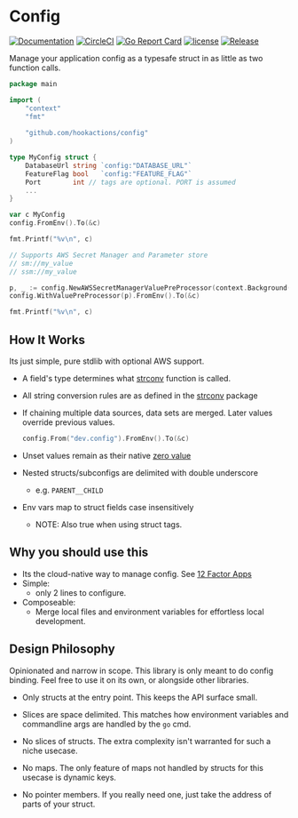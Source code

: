 # Config
[![Documentation](https://godoc.org/github.com/hookactions/config?status.svg)](http://godoc.org/github.com/hookactions/config)
[![CircleCI](https://circleci.com/gh/hookactions/config.svg?style=svg)](https://circleci.com/gh/hookactions/config)
[![Go Report Card](https://goreportcard.com/badge/github.com/hookactions/config)](https://goreportcard.com/report/github.com/hookactions/config)
[![license](https://img.shields.io/github/license/hookactions/config.svg?maxAge=2592000)](https://github.com/hookactions/config/LICENSE)
[![Release](https://img.shields.io/github/release/hookactions/config.svg?label=Release)](https://github.com/hookactions/config/releases)

Manage your application config as a typesafe struct in as little as two function calls.

```go
package main

import (
	"context"
	"fmt"
	
	"github.com/hookactions/config"
)

type MyConfig struct {
	DatabaseUrl string `config:"DATABASE_URL"`
	FeatureFlag bool   `config:"FEATURE_FLAG"`
	Port        int // tags are optional. PORT is assumed
	...
}

var c MyConfig
config.FromEnv().To(&c)

fmt.Printf("%v\n", c)

// Supports AWS Secret Manager and Parameter store
// sm://my_value
// ssm://my_value

p, _ := config.NewAWSSecretManagerValuePreProcessor(context.Background(), true)
config.WithValuePreProcessor(p).FromEnv().To(&c)

fmt.Printf("%v\n", c)
```

## How It Works

Its just simple, pure stdlib with optional AWS support. 

* A field's type determines what [strconv](https://golang.org/pkg/strconv/) function is called.
* All string conversion rules are as defined in the [strconv](https://golang.org/pkg/strconv/) package
* If chaining multiple data sources, data sets are merged. 
  Later values override previous values.
  ```go
  config.From("dev.config").FromEnv().To(&c)
  ```
    
* Unset values remain as their native [zero value](https://tour.golang.org/basics/12) 
* Nested structs/subconfigs are delimited with double underscore 
    * e.g. `PARENT__CHILD`
* Env vars map to struct fields case insensitively
    * NOTE: Also true when using struct tags.

## Why you should use this

* Its the cloud-native way to manage config. See [12 Factor Apps](https://12factor.net/config)
* Simple:
    * only 2 lines to configure.
* Composeable:
    * Merge local files and environment variables for effortless local development.
    
## Design Philosophy

Opinionated and narrow in scope. This library is only meant to do config binding. 
Feel free to use it on its own, or alongside other libraries.  

* Only structs at the entry point. This keeps the API surface small.  

* Slices are space delimited. This matches how environment variables and commandline args are handled by the `go` cmd.

* No slices of structs. The extra complexity isn't warranted for such a niche usecase.

* No maps. The only feature of maps not handled by structs for this usecase is dynamic keys.

* No pointer members. If you really need one, just take the address of parts of your struct.
